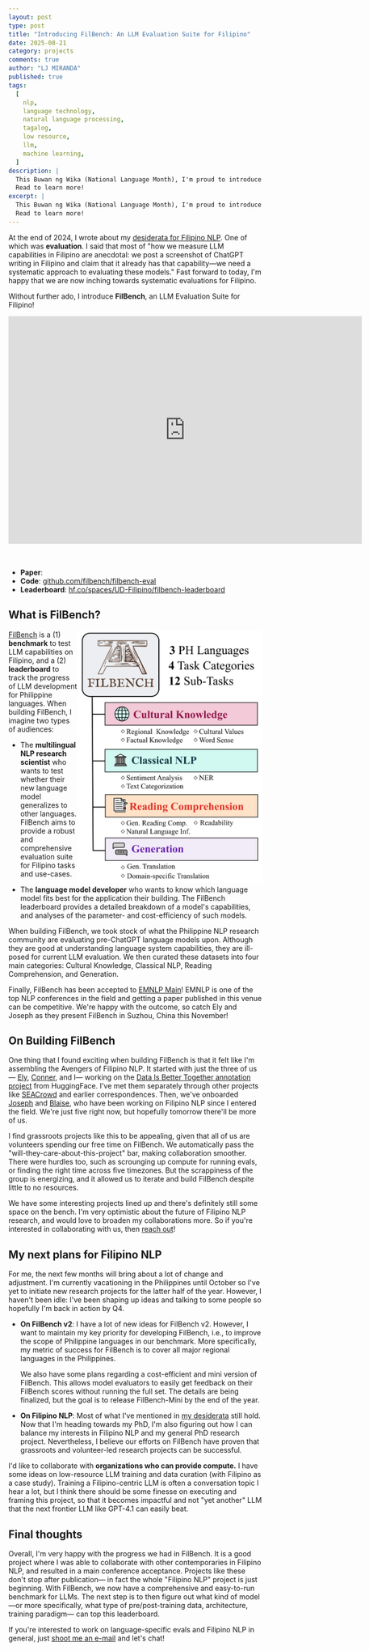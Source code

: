 ```yaml
---
layout: post
type: post
title: "Introducing FilBench: An LLM Evaluation Suite for Filipino"
date: 2025-08-21
category: projects
comments: true
author: "LJ MIRANDA"
published: true
tags:
  [
    nlp,
    language technology,
    natural language processing,
    tagalog,
    low resource,
    llm,
    machine learning,
  ]
description: |
  This Buwan ng Wika (National Language Month), I'm proud to introduce FilBench, a big step forward in Filipino NLP evaluation.
  Read to learn more!
excerpt: |
  This Buwan ng Wika (National Language Month), I'm proud to introduce FilBench, a big step forward in Filipino NLP evaluation.
  Read to learn more!
---
```


<span class="firstcharacter">A</span>t the end of 2024, I wrote about my [desiderata for Filipino NLP](/notebook/2024/12/17/filipino-llm/).
One of which was **evaluation**.
I said that most of "how we measure LLM capabilities in Filipino are anecdotal: we post a screenshot of ChatGPT writing in Filipino and claim that it already has that capability&mdash;we need a systematic approach to evaluating these models."
Fast forward to today, I'm happy that we are now inching towards systematic evaluations for Filipino.

Without further ado, I introduce **FilBench**, an LLM Evaluation Suite for Filipino!

<!-- Put placeholder for now until we open-source the leaderboard -->
<iframe
	src="https://mteb-leaderboard.hf.space"
	frameborder="0"
	width="700"
	height="450"
></iframe>

&nbsp;

- **Paper**:
- **Code**: [github.com/filbench/filbench-eval](https://github.com/filbench/filbench-eval)
- **Leaderboard**: [hf.co/spaces/UD-Filipino/filbench-leaderboard](https://huggingface.co/spaces/UD-Filipino/filbench-leaderboard)

## What is FilBench?

<img src="/assets/png/filbench/filbench_main.svg" align="right" height="500">

[FilBench]() is a (1) **benchmark** to test LLM capabilities on Filipino, and a (2) **leaderboard** to track the progress of LLM development for Philippine languages.
When building FilBench, I imagine two types of audiences:

- The **multilingual NLP research scientist** who wants to test whether their new language model generalizes to other languages.
  FilBench aims to provide a robust and comprehensive evaluation suite for Filipino tasks and use-cases.

- The **language model developer** who wants to know which language model fits best for the application their building.
  The FilBench leaderboard provides a detailed breakdown of a model's capabilities, and analyses of the parameter- and cost-efficiency of such models.

When building FilBench, we took stock of what the Philippine NLP research community are evaluating pre-ChatGPT language models upon.
Although they are good at understanding language system capabilities, they are ill-posed for current LLM evaluation.
We then curated these datasets into four main categories: Cultural Knowledge, Classical NLP, Reading Comprehension, and Generation.

Finally, FilBench has been accepted to [EMNLP Main](https://2025.emnlp.org/)! 
EMNLP is one of the top NLP conferences in the field and getting a paper published in this venue can be competitive. 
We're happy with the outcome, so catch Ely and Joseph as they present FilBench in Suzhou, China this November!

## On Building FilBench

One thing that I found exciting when building FilBench is that it felt like I'm assembling the Avengers of Filipino NLP.
It started with just the three of us&mdash; [Ely](https://www.linkedin.com/in/elyanahaco2000/), [Conner](https://www.linkedin.com/in/connermanuel/), and I&mdash; working on the [Data Is Better Together annotation project](https://github.com/huggingface/data-is-better-together) from HuggingFace.
I've met them separately through other projects like [SEACrowd](https://seacrowd.github.io/) and earlier correspondences.
Then, we've onboarded [Joseph](https://www.josephimperial.com/) and [Blaise](https://blaisecruz.com/), who have been working on Filipino NLP since I entered the field.
We're just five right now, but hopefully tomorrow there'll be more of us.

I find grassroots projects like this to be appealing, given that all of us are volunteers spending our free time on FilBench.
We automatically pass the "will-they-care-about-this-project" bar, making collaboration smoother.
There were hurdles too, such as scrounging up compute for running evals, or finding the right time across five timezones.
But the scrappiness of the group is energizing, and it allowed us to iterate and build FilBench despite little to no resources.

We have some interesting projects lined up and there's definitely still some space on the bench. 
I'm very optimistic about the future of Filipino NLP research, and would love to broaden my collaborations more.
So if you're interested in collaborating with us, then [reach out](mailto:filbench-eval@googlegroups.com)!

## My next plans for Filipino NLP

For me, the next few months will bring about a lot of change and adjustment.
I'm currently vacationing in the Philippines until October so I've yet to initiate new research projects for the latter half of the year.
However, I haven't been idle: I've been shaping up ideas and talking to some people so hopefully I'm back in action by Q4.

- **On FilBench v2**: I have a lot of new ideas for FilBench v2.
  However, I want to maintain my key priority for developing FilBench, i.e., to improve the scope of Philippine languages in our benchmark.
  More specifically, my metric of success for FilBench is to cover all major regional languages in the Philippines.

  We also have some plans regarding a cost-efficient and mini version of FilBench.
  This allows model evaluators to easily get feedback on their FilBench scores without running the full set.
  The details are being finalized, but the goal is to release FilBench-Mini by the end of the year.

- **On Filipino NLP**: Most of what I've mentioned in [my desiderata](/notebook/2024/12/17/filipino-llm/) still hold.
  Now that I'm heading towards my PhD, I'm also figuring out how I can balance my interests in Filipino NLP and my general PhD research project.
  Nevertheless, I believe our efforts on FilBench have proven that grassroots and volunteer-led research projects can be successful.

I'd like to collaborate with **organizations who can provide compute.**
I have some ideas on low-resource LLM training and data curation (with Filipino as a case study).
Training a Filipino-centric LLM is often a conversation topic I hear a lot, but I think there should be some finesse on executing and framing this project, so that it becomes impactful and not "yet another" LLM that the next frontier LLM like GPT-4.1 can easily beat. 


## Final thoughts

Overall, I'm very happy with the progress we had in FilBench.
It is a good project where I was able to collaborate with other contemporaries in Filipino NLP, and resulted in a main conference acceptance.
Projects like these don't stop after publication&mdash; in fact the whole "Filipino NLP" project is just beginning.
With FilBench, we now have a comprehensive and easy-to-run benchmark for LLMs.
The next step is to then figure out what kind of model&mdash;or more specifically, what type of pre/post-training data, architecture, training paradigm&mdash; can top this leaderboard.

If you're interested to work on language-specific evals and Filipino NLP in general, just [shoot me an e-mail](mailto:ljvmiranda@gmail.com) and let's chat!



